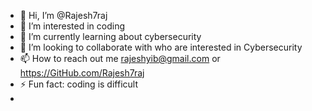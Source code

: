 - 👋 Hi, I’m @Rajesh7raj
- 👀 I’m interested in coding
- 🌱 I’m currently learning about cybersecurity
- 💞️ I’m looking to collaborate with who are interested in Cybersecurity
- 📫 How to reach out me rajeshyib@gmail.com or https://GitHub.com/Rajesh7raj
- ⚡ Fun fact: coding is difficult
- 

<!---
Rajesh7raj/Rajesh7raj is a ✨ special ✨ repository because its `README.md` (this file) appears on your GitHub profile.
You can click the Preview link to take a look at your changes.
--->
